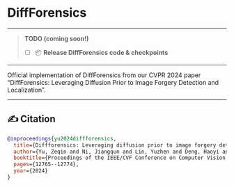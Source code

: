 # DiffForensics
---

> **TODO (coming soon!)**
> - [ ] 📦 **Release DiffForensics code & checkpoints**

---

Official implementation of DiffForensics from our CVPR 2024 paper “DiffForensics: Leveraging Diffusion Prior to Image Forgery Detection and Localization”.

---




## ✍️ Citation
```bibtex
@inproceedings{yu2024diffforensics,
  title={Diffforensics: Leveraging diffusion prior to image forgery detection and localization},
  author={Yu, Zeqin and Ni, Jiangqun and Lin, Yuzhen and Deng, Haoyi and Li, Bin},
  booktitle={Proceedings of the IEEE/CVF Conference on Computer Vision and Pattern Recognition},
  pages={12765--12774},
  year={2024}
}

